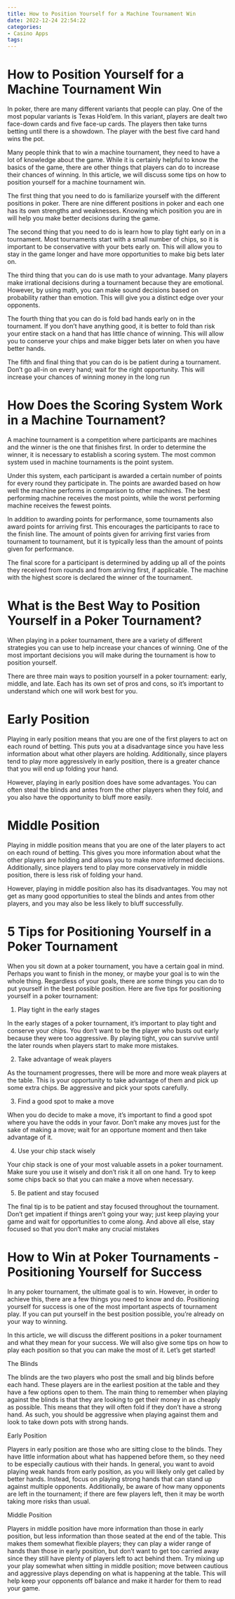 ```yaml
---
title: How to Position Yourself for a Machine Tournament Win 
date: 2022-12-24 22:54:22
categories:
- Casino Apps
tags:
---
```



#  How to Position Yourself for a Machine Tournament Win 

In poker, there are many different variants that people can play. One of the most popular variants is Texas Hold’em. In this variant, players are dealt two face-down cards and five face-up cards. The players then take turns betting until there is a showdown. The player with the best five card hand wins the pot. 

Many people think that to win a machine tournament, they need to have a lot of knowledge about the game. While it is certainly helpful to know the basics of the game, there are other things that players can do to increase their chances of winning. In this article, we will discuss some tips on how to position yourself for a machine tournament win. 

The first thing that you need to do is familiarize yourself with the different positions in poker. There are nine different positions in poker and each one has its own strengths and weaknesses. Knowing which position you are in will help you make better decisions during the game. 

The second thing that you need to do is learn how to play tight early on in a tournament. Most tournaments start with a small number of chips, so it is important to be conservative with your bets early on. This will allow you to stay in the game longer and have more opportunities to make big bets later on. 

The third thing that you can do is use math to your advantage. Many players make irrational decisions during a tournament because they are emotional. However, by using math, you can make sound decisions based on probability rather than emotion. This will give you a distinct edge over your opponents. 

The fourth thing that you can do is fold bad hands early on in the tournament. If you don’t have anything good, it is better to fold than risk your entire stack on a hand that has little chance of winning. This will allow you to conserve your chips and make bigger bets later on when you have better hands. 

The fifth and final thing that you can do is be patient during a tournament. Don’t go all-in on every hand; wait for the right opportunity. This will increase your chances of winning money in the long run

#  How Does the Scoring System Work in a Machine Tournament? 

A machine tournament is a competition where participants are machines and the winner is the one that finishes first. In order to determine the winner, it is necessary to establish a scoring system. The most common system used in machine tournaments is the point system.

Under this system, each participant is awarded a certain number of points for every round they participate in. The points are awarded based on how well the machine performs in comparison to other machines. The best performing machine receives the most points, while the worst performing machine receives the fewest points.

In addition to awarding points for performance, some tournaments also award points for arriving first. This encourages the participants to race to the finish line. The amount of points given for arriving first varies from tournament to tournament, but it is typically less than the amount of points given for performance. 

The final score for a participant is determined by adding up all of the points they received from rounds and from arriving first, if applicable. The machine with the highest score is declared the winner of the tournament.

#  What is the Best Way to Position Yourself in a Poker Tournament? 

When playing in a poker tournament, there are a variety of different strategies you can use to help increase your chances of winning. One of the most important decisions you will make during the tournament is how to position yourself.

There are three main ways to position yourself in a poker tournament: early, middle, and late. Each has its own set of pros and cons, so it’s important to understand which one will work best for you.

# Early Position
Playing in early position means that you are one of the first players to act on each round of betting. This puts you at a disadvantage since you have less information about what other players are holding. Additionally, since players tend to play more aggressively in early position, there is a greater chance that you will end up folding your hand.

However, playing in early position does have some advantages. You can often steal the blinds and antes from the other players when they fold, and you also have the opportunity to bluff more easily.

# Middle Position
Playing in middle position means that you are one of the later players to act on each round of betting. This gives you more information about what the other players are holding and allows you to make more informed decisions. Additionally, since players tend to play more conservatively in middle position, there is less risk of folding your hand.

However, playing in middle position also has its disadvantages. You may not get as many good opportunities to steal the blinds and antes from other players, and you may also be less likely to bluff successfully.

#  5 Tips for Positioning Yourself in a Poker Tournament 

When you sit down at a poker tournament, you have a certain goal in mind. Perhaps you want to finish in the money, or maybe your goal is to win the whole thing. Regardless of your goals, there are some things you can do to put yourself in the best possible position. Here are five tips for positioning yourself in a poker tournament:

1. Play tight in the early stages

In the early stages of a poker tournament, it’s important to play tight and conserve your chips. You don’t want to be the player who busts out early because they were too aggressive. By playing tight, you can survive until the later rounds when players start to make more mistakes.

2. Take advantage of weak players

As the tournament progresses, there will be more and more weak players at the table. This is your opportunity to take advantage of them and pick up some extra chips. Be aggressive and pick your spots carefully.

3. Find a good spot to make a move

When you do decide to make a move, it’s important to find a good spot where you have the odds in your favor. Don’t make any moves just for the sake of making a move; wait for an opportune moment and then take advantage of it.

4. Use your chip stack wisely

Your chip stack is one of your most valuable assets in a poker tournament. Make sure you use it wisely and don’t risk it all on one hand. Try to keep some chips back so that you can make a move when necessary.

5. Be patient and stay focused

The final tip is to be patient and stay focused throughout the tournament. Don’t get impatient if things aren’t going your way; just keep playing your game and wait for opportunities to come along. And above all else, stay focused so that you don’t make any crucial mistakes

#  How to Win at Poker Tournaments - Positioning Yourself for Success

In any poker tournament, the ultimate goal is to win. However, in order to achieve this, there are a few things you need to know and do. Positioning yourself for success is one of the most important aspects of tournament play. If you can put yourself in the best position possible, you’re already on your way to winning.

In this article, we will discuss the different positions in a poker tournament and what they mean for your success. We will also give some tips on how to play each position so that you can make the most of it. Let’s get started!

The Blinds

The blinds are the two players who post the small and big blinds before each hand. These players are in the earliest position at the table and they have a few options open to them. The main thing to remember when playing against the blinds is that they are looking to get their money in as cheaply as possible. This means that they will often fold if they don’t have a strong hand. As such, you should be aggressive when playing against them and look to take down pots with strong hands.

Early Position

Players in early position are those who are sitting close to the blinds. They have little information about what has happened before them, so they need to be especially cautious with their hands. In general, you want to avoid playing weak hands from early position, as you will likely only get called by better hands. Instead, focus on playing strong hands that can stand up against multiple opponents. Additionally, be aware of how many opponents are left in the tournament; if there are few players left, then it may be worth taking more risks than usual.

Middle Position

Players in middle position have more information than those in early position, but less information than those seated at the end of the table. This makes them somewhat flexible players; they can play a wider range of hands than those in early position, but don’t want to get too carried away since they still have plenty of players left to act behind them. Try mixing up your play somewhat when sitting in middle position; move between cautious and aggressive plays depending on what is happening at the table. This will help keep your opponents off balance and make it harder for them to read your game.